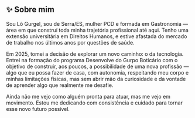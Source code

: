 ## ✨ Sobre mim
Sou Lô Gurgel, sou de Serra/ES, mulher PCD e formada em Gastronomia — área em que construí toda minha trajetória profissional até aqui. Tenho uma extensão universitária em Direitos Humanos, e estive afastada do mercado de trabalho nos últimos anos por questões de saúde.

Em 2025, tomei a decisão de explorar um novo caminho: o da tecnologia.
Entrei na formação do programa Desenvolve do Gurpo Boticário com o objetivo de construir, aos poucos, a possibilidade de uma nova profissão — algo que eu possa fazer de casa, com autonomia, respeitando meu corpo e minhas limitações físicas, mas sem abrir mão da curiosidade e da vontade de aprender algo que realmente me desafie.

Ainda não me vejo como alguém pronta para atuar, mas me vejo em movimento. Estou me dedicando com consistência e cuidado para tornar esse novo futuro possível.
<!--
**LSG-gurgel/LSG-gurgel** is a ✨ _special_ ✨ repository because its `README.md` (this file) appears on your GitHub profile.

Here are some ideas to get you started:

- 🔭 I’m currently working on ...
- 🌱 I’m currently learning ...
- 👯 I’m looking to collaborate on ...
- 🤔 I’m looking for help with ...
- 💬 Ask me about ...
- 📫 How to reach me: ...
- 😄 Pronouns: ...
- ⚡ Fun fact: ...
-->
